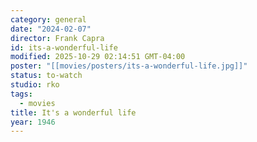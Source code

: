 ```yaml
---
category: general
date: "2024-02-07"
director: Frank Capra
id: its-a-wonderful-life
modified: 2025-10-29 02:14:51 GMT-04:00
poster: "[[movies/posters/its-a-wonderful-life.jpg]]"
status: to-watch
studio: rko
tags:
  - movies
title: It's a wonderful life
year: 1946
---
```

